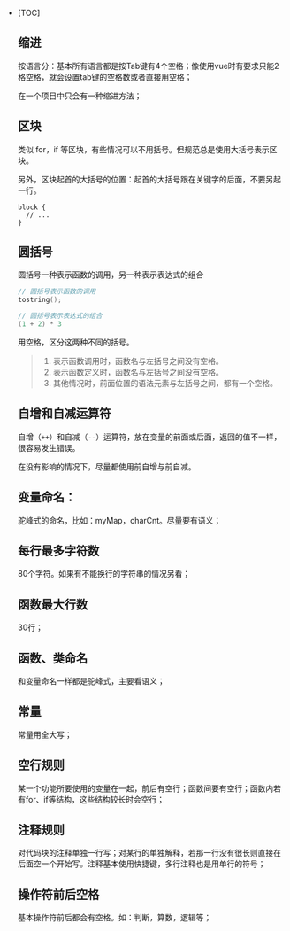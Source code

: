 - [TOC]

  ## 缩进

  按语言分：基本所有语言都是按Tab键有4个空格；像使用vue时有要求只能2格空格，就会设置tab键的空格数或者直接用空格；

  在一个项目中只会有一种缩进方法；

  ## 区块

  类似 for，if 等区块，有些情况可以不用括号。但规范总是使用大括号表示区块。

  另外，区块起首的大括号的位置：起首的大括号跟在关键字的后面，不要另起一行。

  ```
  block {
    // ...
  }
  ```

  ## 圆括号

  圆括号一种表示函数的调用，另一种表示表达式的组合

  ```c++
  // 圆括号表示函数的调用
  tostring();
  
  // 圆括号表示表达式的组合
  (1 + 2) * 3
  ```

  用空格，区分这两种不同的括号。

  > 1. 表示函数调用时，函数名与左括号之间没有空格。
  > 2. 表示函数定义时，函数名与左括号之间没有空格。
  > 3. 其他情况时，前面位置的语法元素与左括号之间，都有一个空格。

  ## 自增和自减运算符

  自增（`++`）和自减（`--`）运算符，放在变量的前面或后面，返回的值不一样，很容易发生错误。

  在没有影响的情况下，尽量都使用前自增与前自减。

  ## 变量命名：

  驼峰式的命名，比如：myMap，charCnt。尽量要有语义；

  ## 每行最多字符数

  80个字符。如果有不能换行的字符串的情况另看；

  ## 函数最大行数

  30行；

  ## 函数、类命名

  和变量命名一样都是驼峰式，主要看语义；

  ## 常量

  常量用全大写；

  ## 空行规则

  某一个功能所要使用的变量在一起，前后有空行；函数间要有空行；函数内若有for、if等结构，这些结构较长时会空行；

  ## 注释规则

  对代码块的注释单独一行写；对某行的单独解释，若那一行没有很长则直接在后面空一个开始写。注释基本使用快捷键，多行注释也是用单行的符号；

  ## 操作符前后空格

  基本操作符前后都会有空格。如：判断，算数，逻辑等；